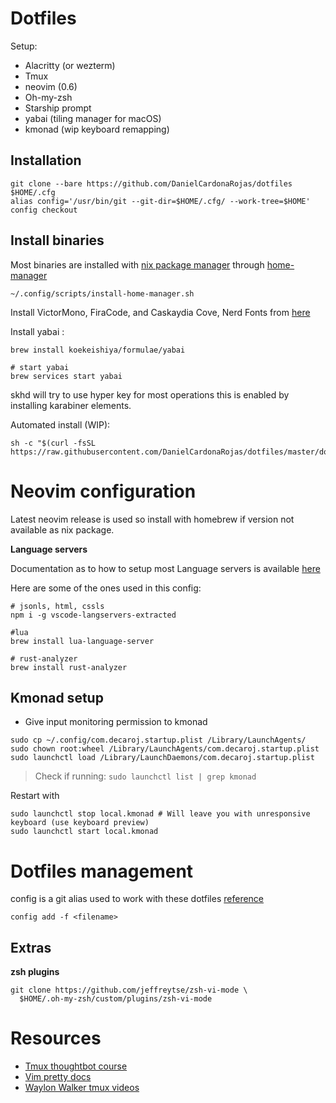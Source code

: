 # Dotfiles

Setup:

- Alacritty (or wezterm)
- Tmux
- neovim (0.6)
- Oh-my-zsh
- Starship prompt
- yabai (tiling manager for macOS)
- kmonad (wip keyboard remapping)


## Installation

```shell
git clone --bare https://github.com/DanielCardonaRojas/dotfiles $HOME/.cfg
alias config='/usr/bin/git --git-dir=$HOME/.cfg/ --work-tree=$HOME'
config checkout
```

## Install binaries

Most binaries are installed with [nix package manager](https://nixos.org/download.html) through [home-manager](https://github.com/nix-community/home-manager)

```shell
~/.config/scripts/install-home-manager.sh
```

Install VictorMono, FiraCode, and Caskaydia Cove, Nerd Fonts from [here](https://www.nerdfonts.com/font-downloads)

Install yabai :

```shell
brew install koekeishiya/formulae/yabai

# start yabai
brew services start yabai
```

skhd will try to use hyper key for most operations
this is enabled by installing karabiner elements.


Automated install (WIP):

```shell
sh -c "$(curl -fsSL https://raw.githubusercontent.com/DanielCardonaRojas/dotfiles/master/dotFilesConfig.sh)"
```
# Neovim configuration

Latest neovim release is used so install with homebrew if version not available as nix package.

**Language servers**

Documentation as to how to setup most Language servers is available  [here](https://github.com/neovim/nvim-lspconfig/blob/master/doc/server_configurations.md)

Here are some of the ones used in this config: 

```
# jsonls, html, cssls
npm i -g vscode-langservers-extracted

#lua 
brew install lua-language-server

# rust-analyzer
brew install rust-analyzer

```


## Kmonad setup


- Give input monitoring permission to kmonad

```
sudo cp ~/.config/com.decaroj.startup.plist /Library/LaunchAgents/
sudo chown root:wheel /Library/LaunchAgents/com.decaroj.startup.plist
sudo launchctl load /Library/LaunchDaemons/com.decaroj.startup.plist
```

> Check if running: `sudo launchctl list | grep kmonad`

Restart with

```
sudo launchctl stop local.kmonad # Will leave you with unresponsive keyboard (use keyboard preview)
sudo launchctl start local.kmonad
```



# Dotfiles management

config is a git alias used to work with these dotfiles [reference](https://www.atlassian.com/git/tutorials/dotfiles)

```shell
config add -f <filename>
```

## Extras

**zsh plugins**

```
git clone https://github.com/jeffreytse/zsh-vi-mode \
  $HOME/.oh-my-zsh/custom/plugins/zsh-vi-mode
```

# Resources

- [Tmux thoughtbot course](https://thoughtbot.com/upcase/tmux)
- [Vim pretty docs](https://vim.help/)
- [Waylon Walker tmux videos](https://www.youtube.com/c/WaylonWalker/videos)
